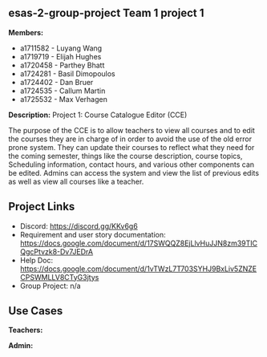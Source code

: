 ## esas-2-group-project Team 1 project 1
**Members:**

* a1711582 - Luyang Wang
* a1719719 - Elijah Hughes
* a1720458 - Parthey Bhatt
* a1724281 - Basil Dimopoulos
* a1724402 - Dan Bruer
* a1724535 - Callum Martin
* a1725532 - Max Verhagen

**Description:**
Project 1: Course Catalogue Editor (CCE)

The purpose of the CCE is to allow teachers to view all courses and to edit the courses they are in charge of in order to avoid the use of the old error prone system. They can update their courses to reflect what they need for the coming semester, things like the course description, course topics, Scheduling information, contact hours, and various other components can be edited. Admins can access the system and view the list of previous edits as well as view all courses like a teacher.

## Project Links

- Discord: https://discord.gg/KKv6g6
- Requirement and user story documentation: https://docs.google.com/document/d/17SWQQZ8EjLlvHuJJN8zm39TICQgcPtvzk8-Dv7JEDrA
- Help Doc: https://docs.google.com/document/d/1vTWzL7T703SYHJ9BxLiv5ZNZECPSWMLLV8CTyG3jtys
- Group Project: n/a


## Use Cases

**Teachers:**

**Admin:**

